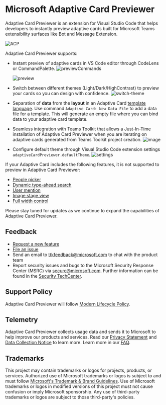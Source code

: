 # Microsoft Adaptive Card Previewer

Adaptive Card Previewer is an extension for Visual Studio Code that helps developers to instantly preview adaptive cards built for Microsoft Teams extensibility surfaces like Bot and Message Extension.

![ACP](https://github.com/OfficeDev/TeamsFx/assets/11220663/359ae4f3-568b-4476-89e3-b8fa58fc93e7)

Adaptive Card Previewer supports:

- Instant preview of adaptive cards in VS Code editor through CodeLens or CommandPalette.
  ![previewCommands](https://github.com/OfficeDev/TeamsFx/assets/10163840/d9431473-c641-4de8-a81e-f4f972dc6be0)

  ![preview](https://github.com/OfficeDev/TeamsFx/assets/10163840/3e6bac96-3375-4922-9a77-2a649d837fd6)

- Switch between different themes (Light/Dark/HighContrast) to preview your cards so you can design with confidence.
  ![switch-theme](https://github.com/OfficeDev/TeamsFx/assets/10163840/40e30d72-e2b3-404e-8be6-2ed51fc873e5)

- Separation of **data** from the **layout** in an Adaptive Card [template language](https://learn.microsoft.com/adaptive-cards/templating/). Use command `Adaptive Card: New Data File` to add a data file for a template. This will generate an empty file where you can bind data to your adaptive card template.

- Seamless integration with Teams Toolkit that allows a Just-In-Time installation of Adaptive Card Previewer when you are iterating on adaptive cards generated from Teams Toolkit project creation.
    ![image](https://github.com/OfficeDev/TeamsFx/assets/10163840/20e9f6b3-dd6d-430c-ab56-eaea37b02613)

- Configure default theme through Visual Studio Code extension settings `adaptiveCardPreviewer.defaultTheme`.
  ![settings](https://github.com/OfficeDev/TeamsFx/assets/10163840/70e13ca7-cab1-4a97-ade2-c7cbb9877ebe)

If your Adaptive Card includes the following features, it is not supported to preview in Adaptive Card Previewer:

- [People picker](https://learn.microsoft.com/microsoftteams/platform/task-modules-and-cards/cards/people-picker)
- [Dynamic type-ahead search](https://learn.microsoft.com/microsoftteams/platform/task-modules-and-cards/cards/dynamic-search)
- [User mention](https://learn.microsoft.com/microsoftteams/platform/task-modules-and-cards/cards/cards-format?tabs=adaptive-md%2Cdesktop%2Cconnector-html#sample-adaptive-card-with-a-mention)
- [Image stage view](https://learn.microsoft.com/microsoftteams/platform/task-modules-and-cards/cards/cards-format?tabs=adaptive-md%2Cdesktop%2Cconnector-html#stage-view-for-images-in-adaptive-cards)
- [Full width control](https://learn.microsoft.com/microsoftteams/platform/task-modules-and-cards/cards/cards-format?tabs=adaptive-md%2Cdesktop%2Cconnector-html#full-width-adaptive-card)

Please stay tuned for updates as we continue to expand the capabilities of Adaptive Card Previewer.

## Feedback

- [Request a new feature](https://github.com/OfficeDev/acpreviewer/issues/new?assignees=&labels=&projects=&template=feature_request.md&title=)
- [File an issue](https://github.com/OfficeDev/acpreviewer/issues/new?assignees=&labels=&projects=&template=bug_report.md&title=)
- Send an email to ttkfeedback@microsoft.com to chat with the product team
- Report security issues and bugs to the Microsoft Security Response Center (MSRC) via secure@microsoft.com. Further information can be found in the [Security TechCenter](https://www.microsoft.com/msrc/faqs-report-an-issue?rtc=1).

## Support Policy

Adaptive Card Previewer will follow [Modern Lifecycle Policy](https://docs.microsoft.com/lifecycle/policies/modern).

## Telemetry

Adaptive Card Previewer collects usage data and sends it to Microsoft to help improve our products and services. Read our [Privacy Statement](https://privacy.microsoft.com/privacystatement) and [Data Collection Notice](https://docs.opensource.microsoft.com/content/releasing/telemetry.html) to learn more. Learn more in our [FAQ](https://code.visualstudio.com/docs/supporting/faq#_how-to-disable-telemetry-reporting).

## Trademarks

This project may contain trademarks or logos for projects, products, or services. Authorized use of Microsoft trademarks or logos is subject to and must follow [Microsoft's Trademark & Brand Guidelines](https://www.microsoft.com/legal/intellectualproperty/trademarks/usage/general). Use of Microsoft trademarks or logos in modified versions of this project must not cause confusion or imply Microsoft sponsorship. Any use of third-party trademarks or logos are subject to those third-party's policies.
